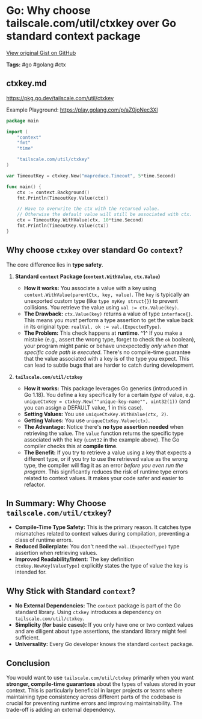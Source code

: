 # Go: Why choose tailscale.com/util/ctxkey over Go standard context package 

[View original Gist on GitHub](https://gist.github.com/Integralist/bcdd25e27bf1aed9437f8d67b14b6e9f)

**Tags:** #go #golang #ctx

## ctxkey.md

https://pkg.go.dev/tailscale.com/util/ctxkey

Example Playground: https://play.golang.com/p/aZ0joNec3Xl

```go
package main

import (
	"context"
	"fmt"
	"time"

	"tailscale.com/util/ctxkey"
)

var TimeoutKey = ctxkey.New("mapreduce.Timeout", 5*time.Second)

func main() {
	ctx := context.Background()
	fmt.Println(TimeoutKey.Value(ctx))

	// Have to overwrite the ctx with the returned value.
	// Otherwise the default value will still be associated with ctx.
	ctx = TimeoutKey.WithValue(ctx, 10*time.Second)
	fmt.Println(TimeoutKey.Value(ctx))
}
```

## Why choose `ctxkey` over standard Go `context`?

The core difference lies in **type safety**.

1.  **Standard `context` Package (`context.WithValue`, `ctx.Value`)**

    -   **How it works:** You associate a value with a key using `context.WithValue(parentCtx, key, value)`. The `key` is typically an unexported custom type (like `type myKey struct{}`) to prevent collisions. You retrieve the value using `val := ctx.Value(key)`.
    -   **The Drawback:** `ctx.Value(key)` returns a value of type `interface{}`. This means you *must* perform a type assertion to get the value back in its original type: `realVal, ok := val.(ExpectedType)`.
    -   **The Problem:** This check happens at **runtime**. ^1^ If you make a mistake (e.g., assert the wrong type, forget to check the `ok` boolean), your program might panic or behave unexpectedly *only when that specific code path is executed*. There's no compile-time guarantee that the value associated with a key is of the type you expect. This can lead to subtle bugs that are harder to catch during development.

2.  **`tailscale.com/util/ctxkey`**

    -   **How it works:** This package leverages Go generics (introduced in Go 1.18). You define a key specifically for a certain *type* of value, e.g. `uniqueCtxKey = ctxkey.New(""unique-key-name"", uint32(1))` (and you can assign a DEFAULT value, 1 in this case).
    -   **Setting Values:** You use `uniqueCtxKey.WithValue(ctx, 2)`.
    -   **Getting Values:** You use `uniqueCtxKey.Value(ctx)`.
    -   **The Advantage:** Notice there's **no type assertion needed** when retrieving the value. The `Value` function returns the specific type associated with the key (`uint32` in the example above). The Go compiler checks this at **compile time**.
    -   **The Benefit:** If you try to retrieve a value using a key that expects a different type, or if you try to use the retrieved value as the wrong type, the compiler will flag it as an error *before you even run the program*. This significantly reduces the risk of runtime type errors related to context values. It makes your code safer and easier to refactor.

## In Summary: Why Choose `tailscale.com/util/ctxkey`?

-   **Compile-Time Type Safety:** This is the primary reason. It catches type mismatches related to context values during compilation, preventing a class of runtime errors.
-   **Reduced Boilerplate:** You don't need the `val.(ExpectedType)` type assertion when retrieving values.
-   **Improved Readability/Intent:** The key definition `ctxkey.NewKey[ValueType]` explicitly states the type of value the key is intended for.

## Why Stick with Standard `context`?

-   **No External Dependencies:** The `context` package is part of the Go standard library. Using `ctxkey` introduces a dependency on `tailscale.com/util/ctxkey`.
-   **Simplicity (for basic cases):** If you only have one or two context values and are diligent about type assertions, the standard library might feel sufficient.
-   **Universality:** Every Go developer knows the standard `context` package.

## Conclusion

You would want to use `tailscale.com/util/ctxkey` primarily when you want **stronger, compile-time guarantees** about the types of values stored in your context. This is particularly beneficial in larger projects or teams where maintaining type consistency across different parts of the codebase is crucial for preventing runtime errors and improving maintainability. The trade-off is adding an external dependency.


